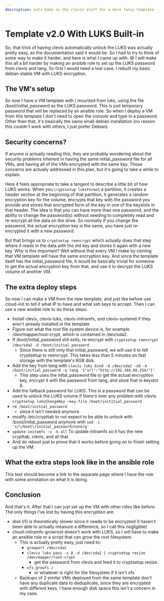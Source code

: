 ```yaml
---
description: Lets bake in the clevis stuff for a more fancy template
---
```


# Template v2.0 With LUKS Built-in

So, that trick of having clevis automatically unlock the LUKS was actually pretty easy, as the documentation said it would be. So I had to try to think of some way to make it harder, and here is what I came up with. :smile: I will make this all a bit harder by making an ansible role to set up the LUKS password from clevis and tang. So first I would need a test case. I rebuilt my basic debian stable VM with LUKS encryption.

## The VM's setup

So now I have a VM template with / mounted from luks, using the file /boot/initial\_password as the LUKS password. This is just temporary password that will be replaced by an ansible role. So when I deploy a VM from this template I don't need to open the console and type in a password. Other than that, it's basically the same small debian installation (no reason this couldn't work with others, I just prefer Debian).

## Security concerns?

If anyone is actually reading this, they are probably wondering about the security problems inherent in having the same initial\_password file for all VMs, and having all of the VMs encrypted with the same key. Those concerns are actually addressed in this plan, but it's going to take a while to explain.

Here it feels appropriate to take a tangent to describe a little bit of how LUKS works. When you `cryptsetup luksFormat` a partition, it creates a header section at the beginning of that partition, it generates a random encryption key for the volume, encrypts that key with the password you provide and stores that encrypted form of the key in one of the keyslots in that header. The idea is that you can have more than one password, and the ability to change the password(s) without needing to completely read and re-encrypt all the data on the drive. So normally if you change the password, the actual encryption key is the same, you have just re-encrypted it with a new password.

But that brings us to `cryptsetup reencrypt` which actually does that step where it reads in the data with the old key and stores it again with a new key. Why is this important? Well without that every VM I make by cloning that VM template will have the same encryption key. And since the template itself has the initial\_password file, it would be basically trivial for someone to get the actual encryption key from that, and use it to decrypt the LUKS volume of another VM.

## The extra deploy steps

So now I can make a VM from the new template, and just like before use cloud-init to tell it what IP to have and what ssh keys to accept. Then I can use a new ansible role to do these steps:

* Install clevis, clevis-luks, clevis-initramfs, and clevis-systemd if they aren't already installed in the template
* Figure out what the root file system device is, for example /dev/mapper/root-crypt, which is contained in /dev/sda2.
* If /boot/initial\_password still exits, re-encrypt with `cryptsetup reencrypt /dev/sda2 -d /boot/initial_password` .
  * Since there is still only that initial\_password, we will use it to tell cryptsetup to reencrypt. This takes less than 5 minutes on fast storage with the template's 8GB disk.
* Add the key from tang with `clevis luks bind -d /dev/sda2 -s8 -k /boot/initial_password -y tang '{"url":"http://192.168.68.254/"}'`
  * This step uses the inital\_password file to get the actual encryption key, encrypt it with the password from tang, and store that in keyslot 8.
* Add the fallback password for LUKS. This is a password that can be used to unlock the LUKS volume if there's ever any problem with clevis. `cryptsetup luksChangeKey –key-file /boot/inititial_password`
* `rm /boot/initial_password`
  * since it isn't needed anymore
* modify /etc/crypttab to not expect to be able to unlock with /boot/initial\_password anymore with `sed -i 's/\/boot\/initial_password/none/g'`
* `update-initamfs -u -k all` To update initramfs so it has the new crypttab, clevis, and all that.
* And do reboot just to prove that it works before going on to finish setting up the VM.

## What the extra steps look like in the ansible role

This text should become a link to the separate page where I have the role with some annotation on what it is doing.

## Conclusion

And that's it. After that I can just set up the VM with other roles like before. The only things I've lost by having this encryption are:

* disk I/O is theoretically slower since it needs to be encrypted (I haven't been able to actually measure a difference, so I call this negligible)
* cloud-initramfs-growroot doesn't work with LUKS, so I will have to make an ansible role or a script that can grow the root filesystem.
  * This is actually pretty easy, just need to:
    * `growpart /dev/sda2`
    * `clevis luks pass -s 8 -d /dev/sda2 | cryptsetup resize /dev/mapper/root-crypt`
      * get the password from clevis and feed it to cryptsetup resize.
    * `xfs_growfs /`
      * or whatever is right for the filesystem if it isn't xfs
  * Backups of 2 similar VMs deployed from the same template don't have any duplicate data to deduplicate, since they are encrypted with different keys. I have enough disk space this isn't a concern in my case.
